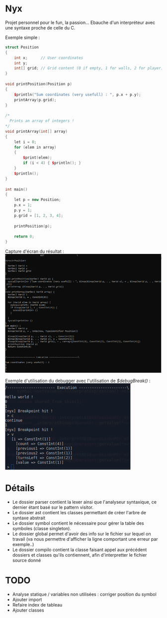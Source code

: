 # Nyx

Projet personnel pour le fun, la passion...
Ebauche d'un interpréteur avec une syntaxe proche de celle du C.

Exemple simple :

```C++
struct Position
{
    int x;      // User coordinates
    int y;
    int[] grid; // Grid content (0 if empty, 1 for walls, 2 for player)
}

void printPosition(Position p)
{
    $println("Sum coordinates (very usefull) : ", p.x + p.y);
    printArray(p.grid);
}

/*
  Prints an array of integers !
*/
void printArray(int[] array)
{
    let i = 0;
    for (elem in array)
    {
        $print(elem);
        if (i < 4) { $println(); }
    }
    $println();
}

int main()
{
    let p = new Position;
    p.x = 1;
    p.y = 1;
    p.grid = [1, 2, 3, 4];

    printPosition(p);

    return 0;
}
```

Capture d'écran du résultat :
![Screenshot](screenshots/screenshot.bmp)

Exemple d'utilisation du debugger avec l'utilisation de *$debugBreak()* :
![Screenshot](screenshots/output_breakpoint.png)

# Détails

- Le dossier parser contient la lexer ainsi que l'analyseur syntaxique, ce dernier étant basé sur le pattern visitor.
- Le dossier ast contient les classes permettant de créer l'arbre de syntaxe abstrait
- Le dossier symbol contient le nécessaire pour gérer la table des symboles (classe singleton).
- Le dossier global permet d'avoir des info sur le fichier sur lequel on travail (va nous permettre d'afficher la ligne comportant une erreur par exemple..)
- Le dossier compilo contient la classe faisant appel aux précédent dossiers et classes qu'ils contiennent, afin d'interpretter le fichier source donné

# TODO

- Analyse statique / variables non utilisées : corriger position du symbol
- Ajouter import
- Refaire index de tableau
- Ajouter classes
